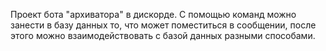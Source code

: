 Проект бота "архиватора" в дискорде. С помощью команд можно занести в базу данных то, что может поместиться в сообщении, после этого можно взаимодействовать с базой данных разными способами.

